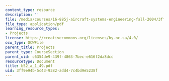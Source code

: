 ```yaml
---
content_type: resource
description: ''
file: /media/courses/16-885j-aircraft-systems-engineering-fall-2004/3ff9e94b5c439382add47c4bd9e5238f_b52_a_1_49.pdf
file_type: application/pdf
learning_resource_types:
- Projects
license: https://creativecommons.org/licenses/by-nc-sa/4.0/
ocw_type: OCWFile
parent_title: Projects
parent_type: CourseSection
parent_uid: c6354de9-439f-4863-7bec-e616f2da8dcc
resourcetype: Document
title: b52_a_1_49.pdf
uid: 3ff9e94b-5c43-9382-add4-7c4bd9e5238f
---
```


